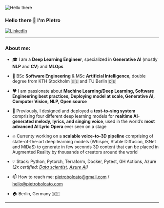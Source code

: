 ![Hello there](https://media1.tenor.com/images/6a4df9527c54d4528fb2b2ab47e7d422/tenor.gif?itemid=13774600)

### Hello there 👋 I'm Pietro

<p> <a href="https://www.linkedin.com/in/pietro-bolcato/" target="_blank"><img alt="LinkedIn" src="https://img.shields.io/badge/linkedin-%230077B5.svg?&style=for-the-badge&logo=linkedin&logoColor=white" /></a>  

---

### About me:
- 🎓  I am a **Deep Learning Engineer**, specialized in **Generative AI** (mostly **NLP** and **CV**) and **MLOps**

- 📜 BSc **Software Engineering** & MSc **Artificial Intelligence**, double degree from KTH Stockholm 🇸🇪 and TU Berlin 🇩🇪 

- ❤️ I am passionate about **Machine Learning/Deep Learning, Software Engineering best practices, Deploying model at scale, Generative AI, Computer Vision, NLP, Open source** 

- 🧠  Previously, I designed and deployed a **text-to-sing system** comprising four different deep learning models for **realtime AI-generated melody, lyrics, and singing voice**, used in the world’s **most advanced AI Lyric Opera** ever seen on a stage
  
- 🔥 Currenty working on a **scalable voice-to-3D pipeline** comprising of state-of-the-art deep learning models (Whisper, Stable Diffusion, ISNet and MiDaS) to generate in few seconds 3D content that can be placed in Augmented Reality by thousands of creators around the world

- 💡 Stack: Python, Pytorch, Terraform, Docker, Pytest, GH Actions, Azure *(2x certified: [Data scientist](https://www.credly.com/badges/57161120-a932-4397-b6df-8ea77c7aa07a/public_url), [Azure AI](https://www.credly.com/badges/8b2e792b-400b-48f7-838d-9a3d7a6a9ce1/public_url))*
  
- 📫 How to reach me: pietrobolcato@gmail.com / hello@pietrobolcato.com

- 🏠 Berlin, Germany 🇩🇪 

---

<!---
[![Pietro's github stats](https://github-readme-stats.vercel.app/api?username=pietrobolcato&count_private=true&hide=contribs,prs)](https://github.com/anuraghazra/github-readme-stats)
-->
